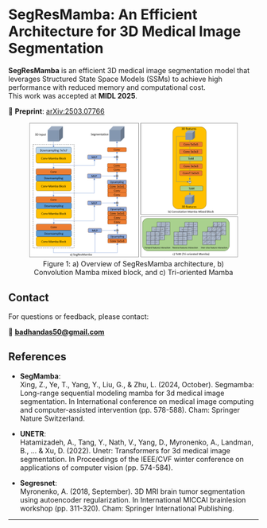 # SegResMamba: An Efficient Architecture for 3D Medical Image Segmentation

**SegResMamba** is an efficient 3D medical image segmentation model that leverages Structured State Space Models (SSMs) to achieve high performance with reduced memory and computational cost.  
This work was accepted at **MIDL 2025**.

📄 **Preprint**: [arXiv:2503.07766](https://arxiv.org/pdf/2503.07766)


<figure align="center">
  <img src="./assets/arch_segresmamba.png" alt="SegResMamba Architecture" width="600"/>
  <figcaption>Figure 1: a) Overview of SegResMamba architecture, b) Convolution Mamba mixed block, and c) Tri-oriented Mamba</figcaption>
</figure>


## Contact

For questions or feedback, please contact:

📧 **badhandas50@gmail.com**



## References

- **SegMamba**:  
  Xing, Z., Ye, T., Yang, Y., Liu, G., & Zhu, L. (2024, October). Segmamba: Long-range sequential modeling mamba for 3d medical image segmentation. In International conference on medical image computing and computer-assisted intervention (pp. 578-588). Cham: Springer Nature Switzerland.

- **UNETR**:  
  Hatamizadeh, A., Tang, Y., Nath, V., Yang, D., Myronenko, A., Landman, B., ... & Xu, D. (2022). Unetr: Transformers for 3d medical image segmentation. In Proceedings of the IEEE/CVF winter conference on applications of computer vision (pp. 574-584).

- **Segresnet**:  
  Myronenko, A. (2018, September). 3D MRI brain tumor segmentation using autoencoder regularization. In International MICCAI brainlesion workshop (pp. 311-320). Cham: Springer International Publishing.

---

